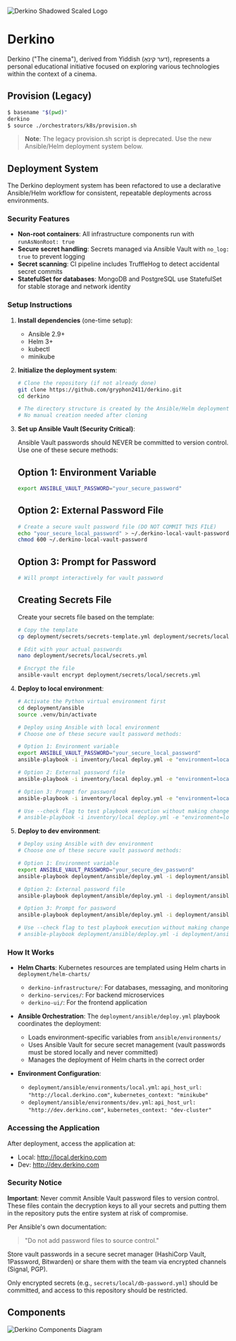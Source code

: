![Derkino Shadowed Scaled Logo](/graphic-designs/logo-shadow-scaled.png)

# Derkino

Derkino ("The cinema"), derived from Yiddish (דער קינאָ), represents a personal educational initiative focused on exploring various technologies within the context of a cinema.

## Provision (Legacy)
```bash
$ basename "$(pwd)"
derkino
$ source ./orchestrators/k8s/provision.sh
```

> **Note**: The legacy provision.sh script is deprecated. Use the new Ansible/Helm deployment system below.

## Deployment System

The Derkino deployment system has been refactored to use a declarative Ansible/Helm workflow for consistent, repeatable deployments across environments.

### Security Features

- **Non-root containers**: All infrastructure components run with `runAsNonRoot: true`
- **Secure secret handling**: Secrets managed via Ansible Vault with `no_log: true` to prevent logging
- **Secret scanning**: CI pipeline includes TruffleHog to detect accidental secret commits
- **StatefulSet for databases**: MongoDB and PostgreSQL use StatefulSet for stable storage and network identity

### Setup Instructions

1. **Install dependencies** (one-time setup):
   - Ansible 2.9+
   - Helm 3+
   - kubectl
   - minikube

2. **Initialize the deployment system**:
   ```bash
   # Clone the repository (if not already done)
   git clone https://github.com/gryphon2411/derkino.git
   cd derkino
   
   # The directory structure is created by the Ansible/Helm deployment system
   # No manual creation needed after cloning
   ```

3. **Set up Ansible Vault (Security Critical)**:

   Ansible Vault passwords should NEVER be committed to version control. Use one of these secure methods:

   ## Option 1: Environment Variable
   ```bash
   export ANSIBLE_VAULT_PASSWORD="your_secure_password"
   ```

   ## Option 2: External Password File
   ```bash
   # Create a secure vault password file (DO NOT COMMIT THIS FILE)
   echo "your_secure_local_password" > ~/.derkino-local-vault-password
   chmod 600 ~/.derkino-local-vault-password
   ```

   ## Option 3: Prompt for Password
   ```bash
   # Will prompt interactively for vault password
   ```

   ## Creating Secrets File
   
   Create your secrets file based on the template:
   ```bash
   # Copy the template
   cp deployment/secrets/secrets-template.yml deployment/secrets/local/secrets.yml
   
   # Edit with your actual passwords
   nano deployment/secrets/local/secrets.yml
   
   # Encrypt the file
   ansible-vault encrypt deployment/secrets/local/secrets.yml
   ```

4. **Deploy to local environment**:
   ```bash
   # Activate the Python virtual environment first
   cd deployment/ansible
   source .venv/bin/activate
   
   # Deploy using Ansible with local environment
   # Choose one of these secure vault password methods:
   
   # Option 1: Environment variable
   export ANSIBLE_VAULT_PASSWORD="your_secure_local_password"
   ansible-playbook -i inventory/local deploy.yml -e "environment=local"
   
   # Option 2: External password file
   ansible-playbook -i inventory/local deploy.yml -e "environment=local" --vault-password-file ~/.derkino-local-vault-password
   
   # Option 3: Prompt for password
   ansible-playbook -i inventory/local deploy.yml -e "environment=local" --ask-vault-pass
   
   # Use --check flag to test playbook execution without making changes
   # ansible-playbook -i inventory/local deploy.yml -e "environment=local" --vault-password-file ~/.derkino-local-vault-password --check
   ```

5. **Deploy to dev environment**:
   ```bash
   # Deploy using Ansible with dev environment
   # Choose one of these secure vault password methods:
   
   # Option 1: Environment variable
   export ANSIBLE_VAULT_PASSWORD="your_secure_dev_password"
   ansible-playbook deployment/ansible/deploy.yml -i deployment/ansible/inventory/dev -e "environment=dev"
   
   # Option 2: External password file
   ansible-playbook deployment/ansible/deploy.yml -i deployment/ansible/inventory/dev -e "environment=dev" --vault-password-file ~/.derkino-dev-vault-password
   
   # Option 3: Prompt for password
   ansible-playbook deployment/ansible/deploy.yml -i deployment/ansible/inventory/dev -e "environment=dev" --ask-vault-pass
   
   # Use --check flag to test playbook execution without making changes
   # ansible-playbook deployment/ansible/deploy.yml -i deployment/ansible/inventory/dev -e "environment=dev" --vault-password-file ~/.derkino-dev-vault-password --check
   ```

### How It Works

- **Helm Charts**: Kubernetes resources are templated using Helm charts in `deployment/helm-charts/`
  - `derkino-infrastructure/`: For databases, messaging, and monitoring
  - `derkino-services/`: For backend microservices
  - `derkino-ui/`: For the frontend application

- **Ansible Orchestration**: The `deployment/ansible/deploy.yml` playbook coordinates the deployment:
  - Loads environment-specific variables from `ansible/environments/`
  - Uses Ansible Vault for secure secret management (vault passwords must be stored locally and never committed)
  - Manages the deployment of Helm charts in the correct order

- **Environment Configuration**:
  - `deployment/ansible/environments/local.yml`: `api_host_url: "http://local.derkino.com"`, `kubernetes_context: "minikube"`
  - `deployment/ansible/environments/dev.yml`: `api_host_url: "http://dev.derkino.com"`, `kubernetes_context: "dev-cluster"`

### Accessing the Application

After deployment, access the application at:
- Local: http://local.derkino.com
- Dev: http://dev.derkino.com

### Security Notice

**Important**: Never commit Ansible Vault password files to version control. These files contain the decryption keys to all your secrets and putting them in the repository puts the entire system at risk of compromise. 

Per Ansible's own documentation:
> "Do not add password files to source control."

Store vault passwords in a secure secret manager (HashiCorp Vault, 1Password, Bitwarden) or share them with the team via encrypted channels (Signal, PGP).

Only encrypted secrets (e.g., `secrets/local/db-password.yml`) should be committed, and access to this repository should be restricted.

## Components
![Derkino Components Diagram](/architecture/components.drawio.svg)
